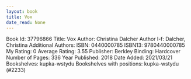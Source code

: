 ```yaml
---
layout: book
title: Vox
date_read: None
---
```


Book Id: 37796866
Title: Vox
Author: Christina Dalcher
Author l-f: Dalcher, Christina
Additional Authors: 
ISBN: 0440000785
ISBN13: 9780440000785
My Rating: 0
Average Rating: 3.55
Publisher: Berkley
Binding: Hardcover
Number of Pages: 336
Year Published: 2018
Date Added: 2021/03/21
Bookshelves: kupka-wstydu
Bookshelves with positions: kupka-wstydu (#2233)


